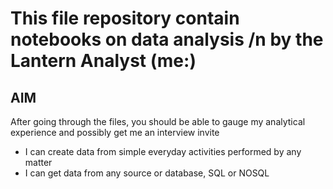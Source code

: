 # This file repository contain notebooks on data analysis /n by the Lantern Analyst (me:)

## AIM

After going through the files, you should be able to gauge my analytical experience and possibly get me an interview invite <smiles>

*   I can create data from simple everyday activities performed by any matter
*   I can get data from any source or database, SQL or NOSQL

